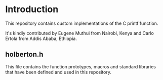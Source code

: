 # Introduction

This repository contains custom implementations of the C printf function.

It's kindly contributed by Eugene Muthui from Nairobi, Kenya and Carlo Ertola
from Addis Ababa, Ethiopia.

## holberton.h

This file contains the function prototypes, macros and standard libraries that
have been defined and used in this repository.
